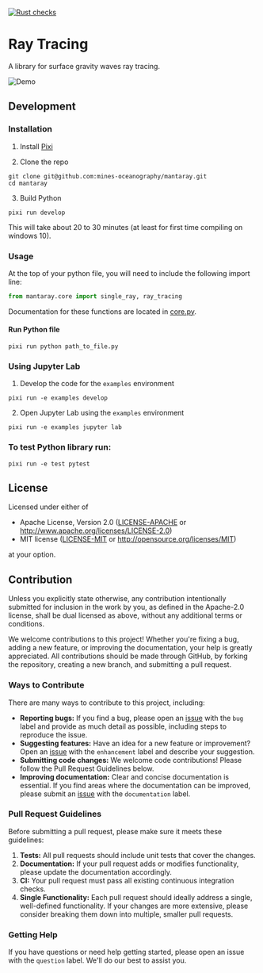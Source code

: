 <!-- start elevator-pitch -->

[![Rust checks](https://github.com/mines-oceanography/ray_tracing/actions/workflows/ci.yml/badge.svg)](https://github.com/mines-oceanography/ray_tracing/actions/workflows/ci.yml)

# Ray Tracing

A library for surface gravity waves ray tracing.

![Demo](https://github.com/mines-oceanography/ray_tracing/blob/demo-animation/notebooks/canonical_examples/demo_animation.gif)

## Development
### Installation
1. Install [Pixi](https://pixi.sh/latest/)

2. Clone the repo
```
git clone git@github.com:mines-oceanography/mantaray.git
cd mantaray
```

3. Build Python
```
pixi run develop
```
This will take about 20 to 30 minutes (at least for first time compiling on windows 10).

### Usage
At the top of your python file, you will need to include the following import line:
```python
from mantaray.core import single_ray, ray_tracing
```
Documentation for these functions are located in [core.py](#api).

#### Run Python file

```
pixi run python path_to_file.py
```

### Using Jupyter Lab
1. Develop the code for the `examples` environment
```
pixi run -e examples develop
```
2. Open Jupyter Lab using the `examples` environment
```
pixi run -e examples jupyter lab
```

### To test Python library run:

```
pixi run -e test pytest
```

## License

Licensed under either of

 * Apache License, Version 2.0
   ([LICENSE-APACHE](https://github.com/mines-oceanography/mantaray/blob/main/LICENSE-APACHE "Apache License 2.0") or http://www.apache.org/licenses/LICENSE-2.0)
 * MIT license
   ([LICENSE-MIT](https://github.com/mines-oceanography/mantaray/blob/main/LICENSE-MIT "MIT License") or http://opensource.org/licenses/MIT)

at your option.

## Contribution

Unless you explicitly state otherwise, any contribution intentionally submitted
for inclusion in the work by you, as defined in the Apache-2.0 license, shall be
dual licensed as above, without any additional terms or conditions.

We welcome contributions to this project!  Whether you're fixing a bug, adding a new feature, or improving the documentation, your help is greatly appreciated. All contributions should be made through GitHub, by forking the repository, creating a new branch, and submitting a pull request.

### Ways to Contribute

There are many ways to contribute to this project, including:

*   **Reporting bugs:**  If you find a bug, please open an [issue](https://github.com/mines-oceanography/mantaray/issues) with the `bug` label and provide as much detail as possible, including steps to reproduce the issue.
*   **Suggesting features:**  Have an idea for a new feature or improvement? Open an [issue](https://github.com/mines-oceanography/mantaray/issues) with the `enhancement` label and describe your suggestion.
*   **Submitting code changes:**  We welcome code contributions!  Please follow the Pull Request Guidelines below.
*   **Improving documentation:**  Clear and concise documentation is essential. If you find areas where the documentation can be improved, please submit an [issue](https://github.com/mines-oceanography/mantaray/issues) with the `documentation` label.

### Pull Request Guidelines

Before submitting a pull request, please make sure it meets these guidelines:

1.  **Tests:**  All pull requests should include unit tests that cover the changes.
2.  **Documentation:**  If your pull request adds or modifies functionality, please update the documentation accordingly.
3.  **CI:**  Your pull request must pass all existing continuous integration checks.
4.  **Single Functionality:**  Each pull request should ideally address a single, well-defined functionality.  If your changes are more extensive, please consider breaking them down into multiple, smaller pull requests.

### Getting Help

If you have questions or need help getting started, please open an issue with the `question` label.  We'll do our best to assist you.

<!-- end elevator-pitch -->
